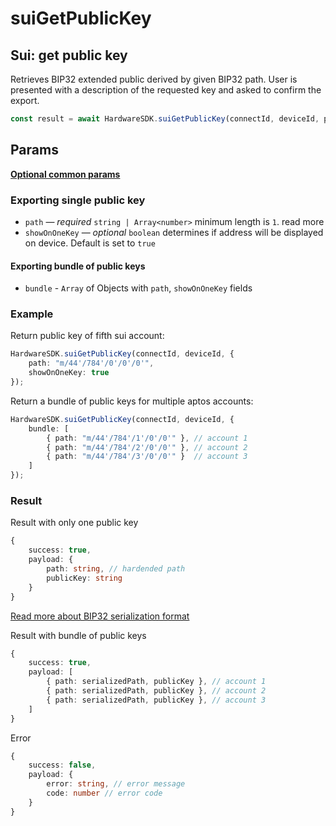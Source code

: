 # suiGetPublicKey

## Sui: get public key

Retrieves BIP32 extended public derived by given BIP32 path. User is presented with a description of the requested key and asked to confirm the export.

```typescript
const result = await HardwareSDK.suiGetPublicKey(connectId, deviceId, params);
```

## Params

[**Optional common params**](../common-params.md)

### Exporting single public key

* `path` — _required_ `string | Array<number>` minimum length is `1`. read more
* `showOnOneKey` — _optional_ `boolean` determines if address will be displayed on device. Default is set to `true`

#### Exporting bundle of public keys

* `bundle` - `Array` of Objects with `path`, `showOnOneKey` fields

### Example

Return public key of fifth sui account:

```typescript
HardwareSDK.suiGetPublicKey(connectId, deviceId, {
    path: "m/44'/784'/0'/0'/0'",
    showOnOneKey: true
});
```

Return a bundle of public keys for multiple aptos accounts:

```typescript
HardwareSDK.suiGetPublicKey(connectId, deviceId, {
    bundle: [
        { path: "m/44'/784'/1'/0'/0'" }, // account 1
        { path: "m/44'/784'/2'/0'/0'" }, // account 2
        { path: "m/44'/784'/3'/0'/0'" }  // account 3
    ]
});
```

### Result

Result with only one public key

```typescript
{
    success: true,
    payload: {
        path: string, // hardended path
        publicKey: string
    }
}
```

[Read more about BIP32 serialization format](https://github.com/bitcoin/bips/blob/master/bip-0032.mediawiki#Serialization\_format)

Result with bundle of public keys

```typescript
{
    success: true,
    payload: [
        { path: serializedPath, publicKey }, // account 1
        { path: serializedPath, publicKey }, // account 2
        { path: serializedPath, publicKey }, // account 3
    ]
}
```

Error

```typescript
{
    success: false,
    payload: {
        error: string, // error message
        code: number // error code
    }
}
```
